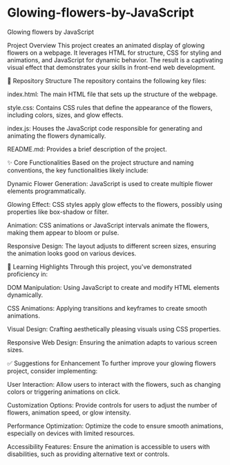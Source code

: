 # Glowing-flowers-by-JavaScript
Glowing flowers by JavaScript


Project Overview
This project creates an animated display of glowing flowers on a webpage. It leverages HTML for structure, CSS for styling and animations, and JavaScript for dynamic behavior. The result is a captivating visual effect that demonstrates your skills in front-end web development.

📁 Repository Structure
The repository contains the following key files:

index.html: The main HTML file that sets up the structure of the webpage.

style.css: Contains CSS rules that define the appearance of the flowers, including colors, sizes, and glow effects.

index.js: Houses the JavaScript code responsible for generating and animating the flowers dynamically.

README.md: Provides a brief description of the project.

✨ Core Functionalities
Based on the project structure and naming conventions, the key functionalities likely include:

Dynamic Flower Generation: JavaScript is used to create multiple flower elements programmatically.

Glowing Effect: CSS styles apply glow effects to the flowers, possibly using properties like box-shadow or filter.

Animation: CSS animations or JavaScript intervals animate the flowers, making them appear to bloom or pulse.

Responsive Design: The layout adjusts to different screen sizes, ensuring the animation looks good on various devices.

🧠 Learning Highlights
Through this project, you've demonstrated proficiency in:

DOM Manipulation: Using JavaScript to create and modify HTML elements dynamically.

CSS Animations: Applying transitions and keyframes to create smooth animations.

Visual Design: Crafting aesthetically pleasing visuals using CSS properties.

Responsive Web Design: Ensuring the animation adapts to various screen sizes.

✅ Suggestions for Enhancement
To further improve your glowing flowers project, consider implementing:

User Interaction: Allow users to interact with the flowers, such as changing colors or triggering animations on click.

Customization Options: Provide controls for users to adjust the number of flowers, animation speed, or glow intensity.

Performance Optimization: Optimize the code to ensure smooth animations, especially on devices with limited resources.

Accessibility Features: Ensure the animation is accessible to users with disabilities, such as providing alternative text or controls.

